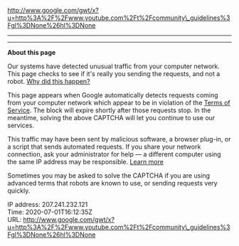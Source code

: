 

http://www.google.com/gwt/x?u=http%3A%2F%2Fwww.youtube.com%2Ft%2Fcommunity\_guidelines%3Fgl%3DNone%26hl%3DNone




---

  









---



**About this page**  
  


Our systems have detected unusual traffic from your computer network. This page checks to see if it's really you sending the requests, and not a robot. [Why did this happen?](#)  
  


This page appears when Google automatically detects requests coming from your computer network which appear to be in violation of the [Terms of Service](//www.google.com/policies/terms/). The block will expire shortly after those requests stop. In the meantime, solving the above CAPTCHA will let you continue to use our services.  
  
This traffic may have been sent by malicious software, a browser plug-in, or a script that sends automated requests. If you share your network connection, ask your administrator for help — a different computer using the same IP address may be responsible. [Learn more](//support.google.com/websearch/answer/86640)  
  
Sometimes you may be asked to solve the CAPTCHA if you are using advanced terms that robots are known to use, or sending requests very quickly.


IP address: 207.241.232.121  
Time: 2020-07-01T16:12:35Z  
URL: http://www.google.com/gwt/x?u=http%3A%2F%2Fwww.youtube.com%2Ft%2Fcommunity\_guidelines%3Fgl%3DNone%26hl%3DNone  





